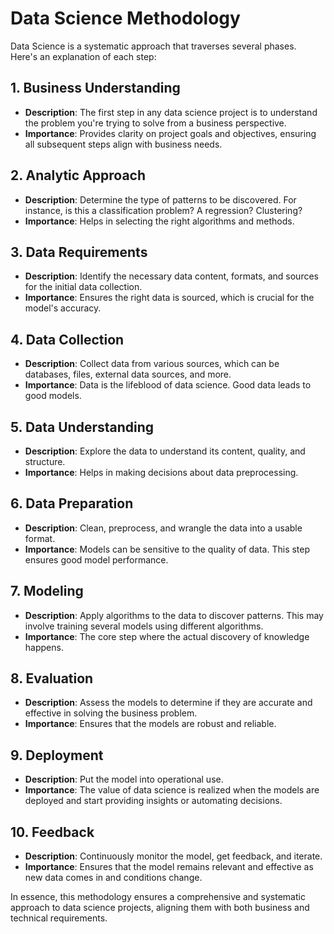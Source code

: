 # Data Science Methodology

Data Science is a systematic approach that traverses several phases. Here's an explanation of each step:

## 1. Business Understanding

- **Description**: The first step in any data science project is to understand the problem you're trying to solve from a business perspective.
- **Importance**: Provides clarity on project goals and objectives, ensuring all subsequent steps align with business needs.

## 2. Analytic Approach

- **Description**: Determine the type of patterns to be discovered. For instance, is this a classification problem? A regression? Clustering?
- **Importance**: Helps in selecting the right algorithms and methods.

## 3. Data Requirements

- **Description**: Identify the necessary data content, formats, and sources for the initial data collection.
- **Importance**: Ensures the right data is sourced, which is crucial for the model's accuracy.

## 4. Data Collection

- **Description**: Collect data from various sources, which can be databases, files, external data sources, and more.
- **Importance**: Data is the lifeblood of data science. Good data leads to good models.

## 5. Data Understanding

- **Description**: Explore the data to understand its content, quality, and structure.
- **Importance**: Helps in making decisions about data preprocessing.

## 6. Data Preparation

- **Description**: Clean, preprocess, and wrangle the data into a usable format.
- **Importance**: Models can be sensitive to the quality of data. This step ensures good model performance.

## 7. Modeling

- **Description**: Apply algorithms to the data to discover patterns. This may involve training several models using different algorithms.
- **Importance**: The core step where the actual discovery of knowledge happens.

## 8. Evaluation

- **Description**: Assess the models to determine if they are accurate and effective in solving the business problem.
- **Importance**: Ensures that the models are robust and reliable.

## 9. Deployment

- **Description**: Put the model into operational use.
- **Importance**: The value of data science is realized when the models are deployed and start providing insights or automating decisions.

## 10. Feedback

- **Description**: Continuously monitor the model, get feedback, and iterate.
- **Importance**: Ensures that the model remains relevant and effective as new data comes in and conditions change.

In essence, this methodology ensures a comprehensive and systematic approach to data science projects, aligning them with both business and technical requirements.
